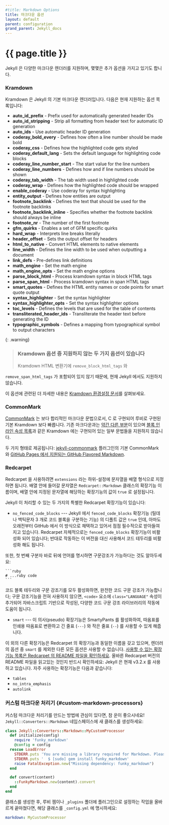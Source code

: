 ```yaml
---
#title: Markdown Options
title: 마크다운 옵션
layout: default
parent: configuration
grand_parent: Jekyll_docs
---
```


# {{ page.title }}

<!--
The various Markdown renderers supported by Jekyll sometimes have extra options
available.
-->
Jekyll 은 다양한 마크다운 렌더러를 지원하며, 몇몇은 추가 옵션을 가지고 있기도
합니다.

### Kramdown

<!--
Kramdown is the default Markdown renderer for Jekyll. Below is a list of the
currently supported options:
-->
Kramdown 은 Jekyll 의 기본 마크다운 렌더러입니다. 다음은 현재 지원하는
옵션 목록입니다:

* **auto_id_prefix** - Prefix used for automatically generated header IDs
* **auto_id_stripping** - Strip all formatting from header text for automatic ID generation
* **auto_ids** - Use automatic header ID generation
* **coderay_bold_every** - Defines how often a line number should be made bold
* **coderay_css** - Defines how the highlighted code gets styled
* **coderay_default_lang** - Sets the default language for highlighting code blocks
* **coderay_line_number_start** - The start value for the line numbers
* **coderay_line_numbers** - Defines how and if line numbers should be shown
* **coderay_tab_width** - The tab width used in highlighted code
* **coderay_wrap** - Defines how the highlighted code should be wrapped
* **enable_coderay** - Use coderay for syntax highlighting
* **entity_output** - Defines how entities are output
* **footnote_backlink** - Defines the text that should be used for the footnote backlinks
* **footnote_backlink_inline** - Specifies whether the footnote backlink should always be inline
* **footnote_nr** - The number of the first footnote
* **gfm_quirks** - Enables a set of GFM specific quirks
* **hard_wrap** - Interprets line breaks literally
* **header_offset** - Sets the output offset for headers
* **html_to_native** - Convert HTML elements to native elements
* **line_width** - Defines the line width to be used when outputting a document
* **link_defs** - Pre-defines link definitions
* **math_engine** - Set the math engine
* **math_engine_opts** - Set the math engine options
* **parse_block_html** - Process kramdown syntax in block HTML tags
* **parse_span_html** - Process kramdown syntax in span HTML tags
* **smart_quotes** - Defines the HTML entity names or code points for smart quote output
* **syntax_highlighter** - Set the syntax highlighter
* **syntax_highlighter_opts** - Set the syntax highlighter options
* **toc_levels** - Defines the levels that are used for the table of contents
* **transliterated_header_ids** - Transliterate the header text before generating the ID
* **typographic_symbols** - Defines a mapping from typographical symbol to output characters


<!--
  <h5>There are two unsupported kramdown options</h5>
-->

{: .warning}
> <h3>Kramdown 옵션 중 지원하지 않는 두 가지 옵션이 있습니다</h3>
> <!--Please note that both <code>remove_block_html_tags</code> and
>     <code>remove_span_html_tags</code> are currently unsupported in Jekyll due
>     to the fact that they are not included within the kramdown HTML converter.-->
> Kramdown HTML 변환기에 <code>remove_block_html_tags</code> 와
<code>remove_span_html_tags</code> 가 포함되어 있지 않기 때문에, 현재 Jekyll
에서도 지원하지 않습니다.

<!--
For more details about these options have a look at the [Kramdown configuration documentation](https://kramdown.gettalong.org/options.html).
-->
이 옵션에 관련된 더 자세한 내용은 [Kramdown 환경설정 문서](https://kramdown.gettalong.org/options.html)를 살펴보세요.

### CommonMark

<!--
[CommonMark](https://commonmark.org/) is a rationalized version of Markdown syntax, implemented in C and thus faster than default Kramdown implemented in Ruby. It [slightly differs](https://github.com/commonmark/CommonMark#differences-from-original-markdown) from original Markdown and does not support all the syntax elements implemented in Kramdown, like [Block Inline Attribute Lists](https://kramdown.gettalong.org/syntax.html#block-ials).
-->
[CommonMark](https://commonmark.org/) 는 보다 합리적인 마크다운 문법으로서, C 로 구현되어 루비로 구현된 기본 Kramdown 보다 빠릅니다. 기존 마크다운과는 [약간 다른 부분](https://github.com/commonmark/CommonMark#differences-from-original-markdown)이 있으며 [블록 인라인 속성 목록](https://kramdown.gettalong.org/syntax.html#block-ials)과 같은 Kramdown 에는 구현되어 있는 일부 문법들을 지원하지 않습니다.

<!--
It comes in two flavors: basic CommonMark with [jekyll-commonmark](https://github.com/jekyll/jekyll-commonmark) plugin and [GitHub Flavored Markdown supported by GitHub Pages](https://github.com/github/jekyll-commonmark-ghpages).
-->
두 가지 형태로 제공됩니다: [jekyll-commonmark](https://github.com/jekyll/jekyll-commonmark) 플러그인의 기본 CommonMark 와 [GitHub Pages 에서 지원되는 GitHub Flavored Markdown](https://github.com/github/jekyll-commonmark-ghpages).

### Redcarpet

<!--
Redcarpet can be configured by providing an `extensions` sub-setting, whose
value should be an array of strings. Each string should be the name of one of
the `Redcarpet::Markdown` class's extensions; if present in the array, it will
set the corresponding extension to `true`.
-->
Redcarpet 을 사용하려면 `extensions` 라는 하위-설정에 문자열을 배열 형식으로
지정하면 됩니다. 배열 안에 들어갈 문자열은 `Redcarpet::Markdown` 클래스의
확장기능 이름이며, 배열 안에 지정된 문자열에 해당하는 확장기능의 값이 `true` 로
설정됩니다.

<!--
Jekyll handles two special Redcarpet extensions:
-->
Jekyll 이 처리할 수 있는 두 가지의 특별한 Redcarpet 확장기능이 있습니다:

<!--
- `no_fenced_code_blocks` --- By default, Jekyll sets the `fenced_code_blocks`
extension (for delimiting code blocks with triple tildes or triple backticks)
to `true`, probably because GitHub's eager adoption of them is starting to make
them inescapable. Redcarpet's normal `fenced_code_blocks` extension is inert
when used with Jekyll; instead, you can use this inverted version of the
extension for disabling fenced code.
-->
- `no_fenced_code_blocks` --- Jekyll 에서 `fenced_code_blocks` 확장기능 (틸데나
백틱문자 3 개로 코드 블록을 구분하는 기능) 의 디폴트 값은 `true` 인데,
아마도 오래전부터 GitHub 에서 이 방식으로 채택하고 있어서 점점 필수적으로
받아들여지고 있습니다. Redcarpet 자체적으로는 `fenced_code_blocks` 확장기능이
비활성화 되어 있습니다; 반대로 작동하는 이 버전을 대신 사용해서 코드 테두리를
비활성화 해도 됩니다.

<!--
Note that you can also specify a language for highlighting after the first
delimiter:
-->
또한, 첫 번째 구분자 바로 뒤에 언어를 명시하면 구문강조가 가능하다는 것도
알아두세요:

    ```ruby
    # ...ruby code
    ```

<!--
With both fenced code blocks and highlighter enabled, this will statically
highlight the code; without any syntax highlighter, it will add a
`class="LANGUAGE"` attribute to the `<code>` element, which can be used as a
hint by various JavaScript code highlighting libraries.
-->
코드 블록 테두리와 구문 강조기를 모두 활성화하면, 완전한 코드 구문 강조가
가능합니다; 구문 강조기능을 전혀 사용하지 않으면, `<code>` 요소에
`class="LANGUAGE"` 속성이 추가되어 자바스크립트 기반으로 작성된, 다양한 코드
구문 강조 라이브러리의 작동에 도움이 됩니다.

<!--
- `smart` --- This pseudo-extension turns on SmartyPants, which converts
  straight quotes to curly quotes and runs of hyphens to em (`---`) and en (`--`) dashes.
-->
- `smart` --- 이 의사(pseudo) 확장기능은 SmartyPants 를 활성화하여, 따옴표를
  인쇄용 따옴표로 변환하고 긴 줄표 (`---`) 와 작은 줄표 (`--`) 를 사용할 수 있게 해줍니다.

<!--
All other extensions retain their usual names from Redcarpet, and no renderer
options aside from `smart` can be specified in Jekyll. [A list of available
extensions can be found in the Redcarpet README file.](https://github.com/vmg/redcarpet/blob/v3.2.2/README.markdown#and-its-like-really-simple-to-use)
Make sure you're looking at the README for the right version of
Redcarpet: Jekyll currently uses v3.2.x. The most commonly used
extensions are:
-->
이 외의 다른 확장기능은 Redcarpet 의 확장기능과 동일한 이름을 갖고 있으며,
렌더러의 옵션 중 `smart` 를 제외한 다른 모든 옵션은 사용할 수 없습니다. [사용할 수 있는
확장기능 목록은 Redcarpet 의 README 파일을 확인하세요](https://github.com/vmg/redcarpet/blob/v3.2.2/README.markdown#and-its-like-really-simple-to-use).
올바른 Redcarpet 버전의 README 파일을 읽고있는 것인지 반드시
확인하세요: Jekyll 은 현재 v3.2.x 를 사용하고 있습니다. 자주 사용하는
확장기능은 다음과 같습니다:

- `tables`
- `no_intra_emphasis`
- `autolink`

<!--
### Custom Markdown Processors
-->
### 커스텀 마크다운 처리기 {#custom-markdown-processors}

<!--
If you're interested in creating a custom markdown processor, you're in luck! Create a new class in the `Jekyll::Converters::Markdown` namespace:
-->
커스텀 마크다운 처리기를 만드는 방법에 관심이 있다면, 참 운이 좋으시네요! `Jekyll::Converters::Markdown` 네임스페이스에 새 클래스를 생성하세요:

```ruby
class Jekyll::Converters::Markdown::MyCustomProcessor
  def initialize(config)
    require 'funky_markdown'
    @config = config
  rescue LoadError
    STDERR.puts 'You are missing a library required for Markdown. Please run:'
    STDERR.puts '  $ [sudo] gem install funky_markdown'
    raise FatalException.new("Missing dependency: funky_markdown")
  end

  def convert(content)
    ::FunkyMarkdown.new(content).convert
  end
end
```

<!--
Once you've created your class and have it properly set up either as a plugin
in the `_plugins` folder or as a gem, specify it in your `_config.yml`:
-->
클래스를 생성한 후, 루비 젬이나 `_plugins` 폴더에 플러그인으로 설정하는
작업을 올바르게 끝마쳤다면, 해당 클래스를 `_config.yml` 에 명시하세요:

```yaml
markdown: MyCustomProcessor
```

